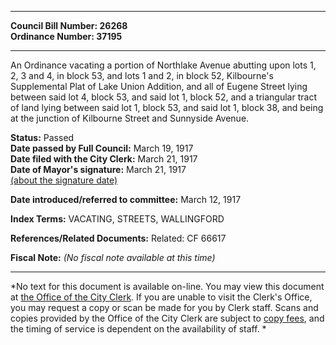 * * * * *  
  
**Council Bill Number: [](#h0)[](#h2)26268**   
**Ordinance Number: 37195**  
  
* * * * *  
  
An Ordinance vacating a portion of Northlake Avenue abutting upon lots 1, 2, 3 and 4, in block 53, and lots 1 and 2, in block 52, Kilbourne's Supplemental Plat of Lake Union Addition, and all of Eugene Street lying between said lot 4, block 53, and said lot 1, block 52, and a triangular tract of land lying between said lot 1, block 53, and said lot 1, block 38, and being at the junction of Kilbourne Street and Sunnyside Avenue.  
  
**Status:** Passed   
**Date passed by Full Council:** March 19, 1917   
**Date filed with the City Clerk:** March 21, 1917   
**Date of Mayor's signature:** March 21, 1917   
[(about the signature date)](/~public/approvaldate.htm)   
  
  
**Date introduced/referred to committee:** March 12, 1917   
  
**Index Terms:** VACATING, STREETS, WALLINGFORD  
  
**References/Related Documents:** Related: CF 66617  
  
**Fiscal Note:** *(No fiscal note available at this time)*  
  
* * * * *  
  
*No text for this document is available on-line. You may view this document at [the Office of the City Clerk](http://www.seattle.gov/leg/clerk/contactUs.htm). If you are unable to visit the Clerk's Office, you may request a copy or scan be made for you by Clerk staff. Scans and copies provided by the Office of the City Clerk are subject to [copy fees](http://clerk.seattle.gov/~public/clerkfees.htm), and the timing of service is dependent on the availability of staff. *  
  
  
